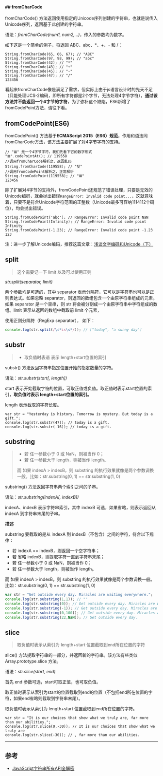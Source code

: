 

#### **## fromCharCode**

fromCharCode() 方法返回使用指定的Unicode序列创建的字符串，也就是说传入Unicode序列，返回基于此创建的字符串。

语法：*fromCharCode(num1, num2,…)*，传入的参数均为数字。

如下这是一个简单的例子，将返回 ABC、abc、*、+、- 和 /：

```
String.fromCharCode(65, 66, 67); // "ABC"
String.fromCharCode(97, 98, 99); // "abc"
String.fromCharCode(42); // "*"
String.fromCharCode(43); // "+"
String.fromCharCode(45); // "-"
String.fromCharCode(47); // "/"
123456
```

看起来fromCharCode像是满足了需求，但实际上由于js语言设计时的先天不足（只能处理UCS-2编码，即所有字符都是2个字节，无法处理4字节字符），**通过该方法并不能返回一个4字节的字符**，为了弥补这个缺陷，ES6新增了fromCodePoint方法，请往下看。

## **fromCodePoint(ES6)**

fromCodePoint() 方法基于**ECMAScript 2015（ES6）规范**，作用和语法同fromCharCode方法，该方法主要扩展了对4字节字符的支持。

```
// "𝌆" 是一个4字节字符，我们先看下它的数字形式
"𝌆".codePointAt(); // 119558
//调用fromCharCode解析之，返回乱码
String.fromCharCode(119558); // "팆"
//调用fromCodePoint解析之，正常解析
String.fromCodePoint(119558); // "𝌆"
123456
```

除了扩展对4字节的支持外，fromCodePoint还规范了错误处理，只要是无效的Unicode编码，就会抛出错误`RangeError: Invalid code point...`，这就意味着，只要不是符合Unicode字符范围的正整数（Unicode最多可容纳1114112个码位），均会抛出错误。

```
String.fromCodePoint('abc'); // RangeError: Invalid code point NaN
String.fromCodePoint(Infinity); // RangeError: Invalid code point Infinity
String.fromCodePoint(-1.23); // RangeError: Invalid code point -1.23
123
```

注：进一步了解Unicode编码，推荐这篇文章：[浅谈文字编码和Unicode（下）](http://www.fmddlmyy.cn/mytext.html)

## split 

> 这个需要记一下 limit 以及可以使用正则

*str.split(separator, limit)*

两个参数均是可选的，其中 separator 表示分隔符，它可以是字符串也可以是正则表达式。如果忽略 separator，则返回的数组包含一个由原字符串组成的元素。如果 separator 是一个空串，则 str 将会被分割成一个由原字符串中字符组成的数组。limit 表示从返回的数组中截取前 limit 个元素，

使用正则分隔符（RegExp separator）， 如下：

```js
console.log(str.split(/\s*is\s*/)); // ["today", "a sunny day"]
```

## substr

> - 取负值时表语 表示 length+start位置的索引

substr() 方法返回字符串指定位置开始的指定数量的字符。

语法：*str.substr(start[, length])*

start 表示开始截取字符的位置，可取正值或负值。取正值时表示start位置的索引，**取负值时表示 length+start位置的索引。** 

length 表示截取的字符长度。

```
var str = "Yesterday is history. Tomorrow is mystery. But today is a gift.";
console.log(str.substr(47)); // today is a gift.
console.log(str.substr(-16)); // today is a gift.
```

## substring

> - 若 任一参数小于 0 或 NaN，则被当作 0；
> - 若 任一参数大于 length，则被当作 length。
>
> 而 如果 indexA > indexB，则 substring 的执行效果就像是两个参数调换一般。比如：str.substring(0, 1) == str.substring(1, 0)

substring() 方法返回字符串两个索引之间的子串。

语法：*str.substring(indexA[, indexB])*

indexA、indexB 表示字符串索引，其中 indexB 可选，如果省略，则表示返回从 indexA 到字符串末尾的子串。

**描述**

substring 要截取的是从 indexA 到 indexB（不包含）之间的字符，符合以下规律：

- 若 indexA == indexB，则返回一个空字符串；
- 若 省略 indexB，则提取字符一直到字符串末尾；
- 若 任一参数小于 0 或 NaN，则被当作 0；
- 若 任一参数大于 length，则被当作 length。

而 如果 indexA > indexB，则 substring 的执行效果就像是两个参数调换一般。比如：str.substring(0, 1) == str.substring(1, 0)

```js
var str = "Get outside every day. Miracles are waiting everywhere.";
console.log(str.substring(1,1)); // ""
console.log(str.substring(0)); // Get outside every day. Miracles are waiting everywhere.
console.log(str.substring(-1)); // Get outside every day. Miracles are waiting everywhere.
console.log(str.substring(0,100)); // Get outside every day. Miracles are waiting everywhere.
console.log(str.substring(22,NaN)); // Get outside every day.
```

## slice

> 取负值时表示从索引为 length+start 位置截取到end所在位置的字符

slice() 方法提取字符串的一部分，并返回新的字符串。该方法有些类似 Array.prototype.slice 方法。

语法：*str.slice(start, end)*

首先 end 参数可选，start可取正值，也可取负值。

取正值时表示从索引为start的位置截取到end的位置（不包括end所在位置的字符，如果end省略则截取到字符串末尾）。

取负值时表示从索引为 length+start 位置截取到end所在位置的字符。

```
var str = "It is our choices that show what we truly are, far more than our abilities.";
console.log(str.slice(0,-30)); // It is our choices that show what we truly are
console.log(str.slice(-30)); // , far more than our abilities.
```



---

## 参考

- [JavaScript字符串所有API全解密](http://louiszhai.github.io/2016/01/12/js.String/)